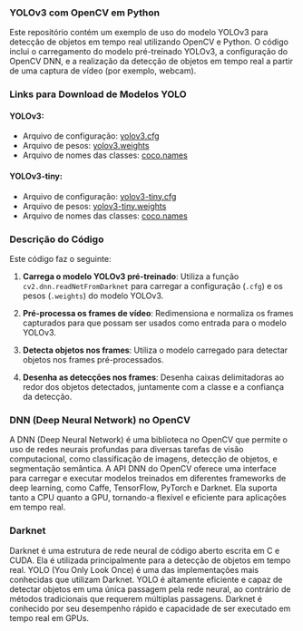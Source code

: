 ### YOLOv3 com OpenCV em Python

Este repositório contém um exemplo de uso do modelo YOLOv3 para detecção de objetos em tempo real utilizando OpenCV e Python. O código inclui o carregamento do modelo pré-treinado YOLOv3, a configuração do OpenCV DNN, e a realização da detecção de objetos em tempo real a partir de uma captura de vídeo (por exemplo, webcam).

### Links para Download de Modelos YOLO

#### YOLOv3:

- Arquivo de configuração: [yolov3.cfg](https://github.com/pjreddie/darknet/blob/master/cfg/yolov3.cfg)
- Arquivo de pesos: [yolov3.weights](https://pjreddie.com/media/files/yolov3.weights)
- Arquivo de nomes das classes: [coco.names](https://github.com/pjreddie/darknet/blob/master/data/coco.names)

#### YOLOv3-tiny:

- Arquivo de configuração: [yolov3-tiny.cfg](https://github.com/pjreddie/darknet/blob/master/cfg/yolov3-tiny.cfg)
- Arquivo de pesos: [yolov3-tiny.weights](https://pjreddie.com/media/files/yolov3-tiny.weights)
- Arquivo de nomes das classes: [coco.names](https://github.com/pjreddie/darknet/blob/master/data/coco.names)

### Descrição do Código

Este código faz o seguinte:

1. **Carrega o modelo YOLOv3 pré-treinado**:
   Utiliza a função `cv2.dnn.readNetFromDarknet` para carregar a configuração (`.cfg`) e os pesos (`.weights`) do modelo YOLOv3.

2. **Pré-processa os frames de vídeo**:
   Redimensiona e normaliza os frames capturados para que possam ser usados como entrada para o modelo YOLOv3.

3. **Detecta objetos nos frames**:
   Utiliza o modelo carregado para detectar objetos nos frames pré-processados.

4. **Desenha as detecções nos frames**:
   Desenha caixas delimitadoras ao redor dos objetos detectados, juntamente com a classe e a confiança da detecção.

### DNN (Deep Neural Network) no OpenCV

A DNN (Deep Neural Network) é uma biblioteca no OpenCV que permite o uso de redes neurais profundas para diversas tarefas de visão computacional, como classificação de imagens, detecção de objetos, e segmentação semântica. A API DNN do OpenCV oferece uma interface para carregar e executar modelos treinados em diferentes frameworks de deep learning, como Caffe, TensorFlow, PyTorch e Darknet. Ela suporta tanto a CPU quanto a GPU, tornando-a flexível e eficiente para aplicações em tempo real.

### Darknet

Darknet é uma estrutura de rede neural de código aberto escrita em C e CUDA. Ela é utilizada principalmente para a detecção de objetos em tempo real. YOLO (You Only Look Once) é uma das implementações mais conhecidas que utilizam Darknet. YOLO é altamente eficiente e capaz de detectar objetos em uma única passagem pela rede neural, ao contrário de métodos tradicionais que requerem múltiplas passagens. Darknet é conhecido por seu desempenho rápido e capacidade de ser executado em tempo real em GPUs.
